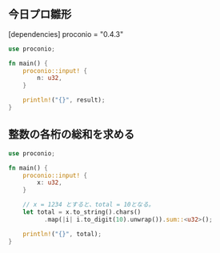 ## 今日プロ雛形

[dependencies]
proconio = "0.4.3"

```rust
use proconio;

fn main() {
    proconio::input! {
        n: u32,
    }

    println!("{}", result);
}
```

## 整数の各桁の総和を求める

```rust
use proconio;

fn main() {
    proconio::input! {
        x: u32,
    }

    // x = 1234 とすると、total = 10となる。
    let total = x.to_string().chars()
          .map(|i| i.to_digit(10).unwrap()).sum::<u32>();

    println!("{}", total);
}

```
